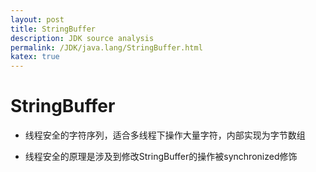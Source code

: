 ```yaml
---
layout: post
title: StringBuffer
description: JDK source analysis
permalink: /JDK/java.lang/StringBuffer.html
katex: true
---
```

# StringBuffer

 * 线程安全的字符序列，适合多线程下操作大量字符，内部实现为字节数组
 
 * 线程安全的原理是涉及到修改StringBuffer的操作被synchronized修饰